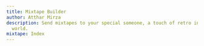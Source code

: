 ```yaml
---
title: Mixtape Builder
author: Atthar Mirza
description: Send mixtapes to your special someone, a touch of retro in the modern
  world.
mixtape: Index
---
```


